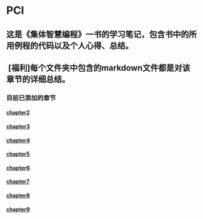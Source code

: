 # PCI
##  这是《集体智慧编程》一书的学习笔记，包含书中的所用例程的代码以及个人心得、总结。  
##  [福利]每个文件夹中包含的markdown文件都是对该章节的详细总结。

###    目前已添加的章节

####   [chapter2](https://github.com/GreenLight74110/PCI/tree/master/chapter2)

####   [chapter3](https://github.com/GreenLight74110/PCI/tree/master/chapter4)

####   [chapter4](https://github.com/GreenLight74110/PCI/tree/master/chapter4)

####   [chapter5](https://github.com/GreenLight74110/PCI/tree/master/chapter5)

####   [chapter6](https://github.com/GreenLight74110/PCI/tree/master/chapter6)

####   [chapter7](https://github.com/GreenLight74110/PCI/tree/master/chapter7)

####   [chapter8](https://github.com/GreenLight74110/PCI/tree/master/chapter8)

####   [chapter9](https://github.com/GreenLight74110/PCI/tree/master/chapter9)



